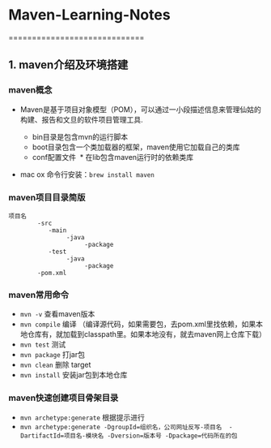 # Maven-Learning-Notes
=============================
## 1. maven介绍及环境搭建
### maven概念 ###
* Maven是基于项目对象模型（POM），可以通过一小段描述信息来管理仙姑的构建、报告和文旦的软件项目管理工具.
  * bin目录是包含mvn的运行脚本
  * boot目录包含一个类加载器的框架，maven使用它加载自己的类库
  * conf配置文件
  * 在lib包含maven运行时的依赖类库
  
* mac ox 命令行安装：`brew install maven`

### maven项目目录简版 ###
```
项目名
		-src 
		   -main
		        -java
		             -package
		   -test
		        -java
		             -package
		-pom.xml
```


### maven常用命令 ###
* `mvn -v` 查看maven版本
* `mvn compile` 编译 （编译源代码，如果需要包，去pom.xml里找依赖，如果本地仓库有，就加载到classpath里。如果本地没有，就去maven网上仓库下载）
* `mvn test` 测试
* `mvn package` 打jar包
* `mvn clean` 删除 target
* `mvn install` 安装jar包到本地仓库

### maven快速创建项目骨架目录 ###
* `mvn archetype:generate` 根据提示进行
* `mvn archetype:generate -DgroupId=组织名，公司网址反写-项目名  -DartifactId=项目名-模块名 -Dversion=版本号 -Dpackage=代码所在的包`
